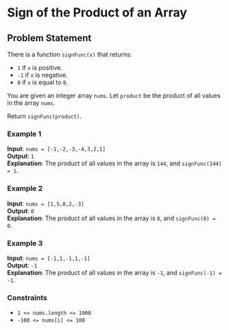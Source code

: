 # Sign of the Product of an Array

## Problem Statement

There is a function `signFunc(x)` that returns:
- `1` if `x` is positive.
- `-1` if `x` is negative.
- `0` if `x` is equal to `0`.

You are given an integer array `nums`. Let `product` be the product of all values in the array `nums`.

Return `signFunc(product)`.

### Example 1

**Input**: `nums = [-1,-2,-3,-4,3,2,1]`  
**Output**: `1`  
**Explanation**: The product of all values in the array is `144`, and `signFunc(144) = 1`.

### Example 2

**Input**: `nums = [1,5,0,2,-3]`  
**Output**: `0`  
**Explanation**: The product of all values in the array is `0`, and `signFunc(0) = 0`.

### Example 3

**Input**: `nums = [-1,1,-1,1,-1]`  
**Output**: `-1`  
**Explanation**: The product of all values in the array is `-1`, and `signFunc(-1) = -1`.

### Constraints

- `1 <= nums.length <= 1000`
- `-100 <= nums[i] <= 100`

